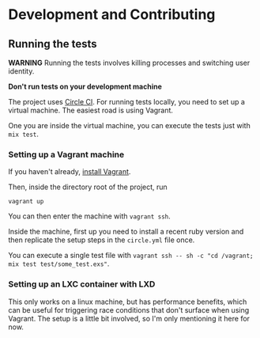 # Development and Contributing

## Running the tests

**WARNING** Running the tests involves killing processes and switching user identity.

**Don't run tests on your development machine**

The project uses [Circle CI](https://circleci.com/gh/schnittchen/carafe). For running tests
locally, you need to set up a virtual machine. The easiest road is using Vagrant.

One you are inside the virtual machine, you can execute the tests just with `mix test`.

### Setting up a Vagrant machine

If you haven't already, [install Vagrant](https://www.vagrantup.com/downloads.html).

Then, inside the directory root of the project, run

```
vagrant up
```

You can then enter the machine with `vagrant ssh`.

Inside the machine, first up you need to install a recent ruby version and then replicate
the setup steps in the `circle.yml` file once.

You can execute a single test file with
`vagrant ssh -- sh -c "cd /vagrant; mix test test/some_test.exs"`.

### Setting up an LXC container with LXD

This only works on a linux machine, but has performance benefits, which can be useful for
triggering race conditions that don't surface when using Vagrant. The setup is a little bit
involved, so I'm only mentioning it here for now.

